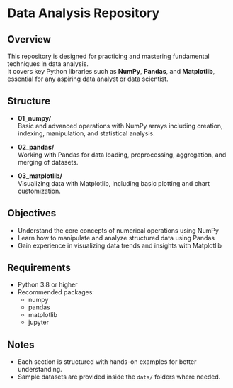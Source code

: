 # Data Analysis Repository

## Overview
This repository is designed for practicing and mastering fundamental techniques in data analysis.  
It covers key Python libraries such as **NumPy**, **Pandas**, and **Matplotlib**, essential for any aspiring data analyst or data scientist.

## Structure
- **01_numpy/**  
  Basic and advanced operations with NumPy arrays including creation, indexing, manipulation, and statistical analysis.
  
- **02_pandas/**  
  Working with Pandas for data loading, preprocessing, aggregation, and merging of datasets.
  
- **03_matplotlib/**  
  Visualizing data with Matplotlib, including basic plotting and chart customization.

## Objectives
- Understand the core concepts of numerical operations using NumPy
- Learn how to manipulate and analyze structured data using Pandas
- Gain experience in visualizing data trends and insights with Matplotlib

## Requirements
- Python 3.8 or higher
- Recommended packages:
  - numpy
  - pandas
  - matplotlib
  - jupyter

## Notes
- Each section is structured with hands-on examples for better understanding.
- Sample datasets are provided inside the `data/` folders where needed.
